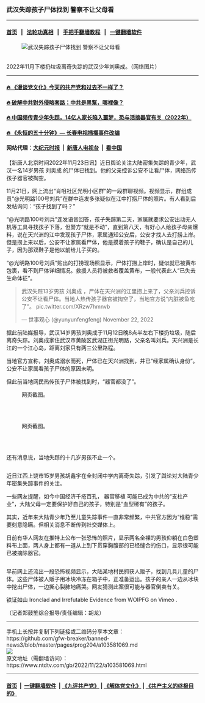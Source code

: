 ### 武汉失踪孩子尸体找到 警察不让父母看
------------------------

#### [首页](https://github.com/gfw-breaker/banned-news3/blob/master/README.md) &nbsp;&nbsp;|&nbsp;&nbsp; [法轮功真相](https://github.com/begood0513/basic/blob/master/README.md)  &nbsp;&nbsp;|&nbsp;&nbsp; [手把手翻墙教程](https://github.com/gfw-breaker/guides/wiki)  &nbsp;&nbsp;|&nbsp;&nbsp; [一键翻墙软件](https://github.com/gfw-breaker/nogfw/blob/master/README.md)  



<div><div class="featured_image">
 <figure>
  <img alt="武汉失踪孩子尸体找到 警察不让父母看" src="https://i.ntdtv.com/assets/uploads/2022/11/id13869083-207130161-600x400_fot-800x450.jpg"/>
 </figure><br/>
 <span class="caption">
  2022年11月下楼扔垃圾离奇失踪的武汉少年刘奥成。（网络图片）
 </span>
</div>
</div><hr/>

#### [ 🔥  《漫谈党文化》今天的共产党和过去不一样了？](http://130.162.211.120:10000/videos/res1/news/../../res/mtdwh/index.html?202211231200)

#### [ 🔥  破解中共對外侵略套路；中共是黑幫，哪裡像？](http://130.162.211.120:10000/videos/res1/news/../../res/detox/index.html?202211231200)

#### [ 🔥  中国频传青少年失踪，14亿人家长陷入噩梦，恐与活摘器官有关（2022年）](http://130.162.211.120:10000/videos/res1/news/../../res/Organs/index.html?202211231200)

#### [ 🔥  《永恒的五十分钟》— 长春电视插播事件改编](http://130.162.211.120:10000/videos/res1/news/../../res2/movies/index.html?202211231200)

#### 网站代理：[大纪元时报](http://130.162.211.120:85/gb/?202211231200) &nbsp;|&nbsp; [新唐人电视台](http://130.162.211.120:8808/gb/?202211231200) &nbsp;|&nbsp; [看中国](http://130.162.211.120:8300/?202211231200)

<div><div class="post_content" itemprop="articleBody">
 <p>
  【新唐人北京时间2022年11月23日讯】近日舆论关注大陆密集失踪的青少年，武汉一名14岁男孩
  <ok href="https://www.ntdtv.com/gb/刘奥成.htm">
   刘奥成
  </ok>
  的尸体已找到。他的父亲控诉公安不让看尸体，网络热传孩子器官被掏空。
 </p>
 <p>
  11月21日，网上流出“肖咀社区光明小区群”的一段群聊视频。视频显示，群组成员“@光明路100号刘兵”在群中连发多张疑似在江中打捞尸体的照片。有人看到后发帖询问：“孩子找到了吗？”
 </p>
 <p>
  “@光明路100号刘兵”连发语音回答，孩子失踪第二天，家属就要求公安出动无人机等工具寻找孩子下落，但警方“就是不动”，直到第八天，有好心人给孩子母亲爆料，说在天兴洲的江中发现孩子尸体，家属通知公安后，公安才找人去打捞上岸。但是捞上来以后，公安不让家属看尸体，他是摸着孩子的鞋子，确认是自己的儿子，因为那双鞋子是他以前给儿子买的。
 </p>
 <p>
  “@光明路100号刘兵”贴出的打捞现场照显示，尸体打捞上岸时，疑似就已被黄布包裹，看不到尸体详细情况。救援人员将被救者覆盖黄布，一般代表此人“已失去生命体征”。
 </p>
 <blockquote class="twitter-tweet" data-dnt="true" data-width="500">
  <p dir="ltr" lang="zh">
   武汉失踪13岁男孩
   <ok href="https://www.ntdtv.com/gb/刘奥成.htm">
    刘奥成
   </ok>
   ，尸体在天兴洲的江里捞上来了，父亲刘兵控诉公安不让看尸体。当地人热传孩子器官被掏空了，当地官方说“内脏被鱼吃了”。
   <ok href="https://t.co/XRzw7hmnvb">
    pic.twitter.com/XRzw7hmnvb
   </ok>
  </p>
  <p>
   — 世事观心 (@yunyunfengfeng)
   <ok href="https://twitter.com/yunyunfengfeng/status/1595167543148568576?ref_src=twsrc%5Etfw">
    November 22, 2022
   </ok>
  </p>
 </blockquote>
 <p>
  <script async="" charset="utf-8" src="https://platform.twitter.com/widgets.js">
  </script>
 </p>
 <p>
  <p>
   据此前陆媒报导，武汉14岁男孩刘奥成于11月12日晚8点半左右下楼扔垃圾，随后离奇失踪。刘奥成家住武汉市黄陂区武湖正街光明路，父亲名叫刘兵。天兴洲是长江的一个江心岛，距离刘家只有两三公里路程。
  </p>
  <p>
   当地官方宣称，刘奥成溺水而死，尸体已在天兴洲找到，并已“经家属确认身份”。公安不让家属看孩子尸体的原因未明。
  </p>
  <p>
   但此前当地网民热传孩子尸体被找到时，“器官都没了”。
  </p>
  <figure class="wp-caption aligncenter" id="attachment_103581072" style="width: 400px">
   <ok href="https://i.ntdtv.com/assets/uploads/2022/11/FiFQM_WacAAWtn3.jpg">
    <img alt="" class="wp-image-103581072" src="https://i.ntdtv.com/assets/uploads/2022/11/FiFQM_WacAAWtn3-600x819.jpg"/>
   </ok>
   <br/><figcaption class="wp-caption-text">
    网页截图。
   </figcaption><br/>
  </figure><br/>
  <figure class="wp-caption aligncenter" id="attachment_103581073" style="width: 600px">
   <ok href="https://i.ntdtv.com/assets/uploads/2022/11/3J0DXLwIiIAIiIAIiIAIiIAIiIAIiIAI.jpg">
    <img alt="" class="wp-image-103581073 size-medium" src="https://i.ntdtv.com/assets/uploads/2022/11/3J0DXLwIiIAIiIAIiIAIiIAIiIAIiIAI-600x458.jpg"/>
   </ok>
   <br/><figcaption class="wp-caption-text">
    网页截图。
   </figcaption><br/>
  </figure><br/>
  <p>
   还有消息说，当地失踪的十几岁男孩不止一个。
  </p>
  <p>
   <ok href="https://i.ntdtv.com/assets/uploads/2022/11/3b6010d3c2cd7f5da62afbfbb75de117.jpg">
    <img alt="" class="size-medium wp-image-103581074 aligncenter" src="https://i.ntdtv.com/assets/uploads/2022/11/3b6010d3c2cd7f5da62afbfbb75de117-600x156.jpg"/>
   </ok>
  </p>
  <p>
  </p>
  <p>
   近日江西上饶市15岁男孩胡鑫宇在全封闭中学内离奇失踪，引发了舆论对大陆青少年密集失踪事件的关注。
  </p>
  <p>
   一些网友提醒，如今中国经济千疮百孔，
   <ok href="https://www.ntdtv.com/gb/器官移植.htm">
    器官移植
   </ok>
   可能已成为中共的“支柱产业”，大陆父母一定要保护好自己的孩子，特别是“血型稀有”的孩子。
  </p>
  <p>
   其实，近年来大陆青少年乃至儿童失踪事件一直非常频繁，中共官方因为“维稳”需要刻意隐瞒。但相关消息不断传到社交媒体上。
  </p>
  <p>
   日前有华人网友在推特上公布一张恐怖的照片，显示两名全裸的男孩仰躺在白色塑料布上面，两人身上都有一道从上到下贯穿胸腹部的已经缝合的伤口，显示很可能已被摘除器官。
  </p>
  <p>
   <ok href="https://i.ntdtv.com/assets/uploads/2022/11/FiLkGlXXoAMwicQ.jpg">
    <img alt="" class="size-full wp-image-103581075 aligncenter" src="https://i.ntdtv.com/assets/uploads/2022/11/FiLkGlXXoAMwicQ.jpg"/>
   </ok>
  </p>
  <p>
   早前网上还流出一段恐怖视频显示，大陆某地村民抓获人贩子，找到几具儿童的尸体。这些尸体被人贩子用冰块冷冻在箱子中，正准备运出。孩子的亲人一边从冰块中挖出尸体，一边撕心裂肺地痛哭。网友猜测此案很可能与器官倒卖有关。
  </p>
  <p>
  </p>
  <p>
   <ok href="https://vimeo.com/304433482">
    铁证如山 Ironclad and Irrefutable Evidence
   </ok>
   from
   <ok href="https://vimeo.com/user51257137">
    WOIPFG
   </ok>
   on
   <ok href="https://vimeo.com">
    Vimeo
   </ok>
   .
  </p>
  <p>
   <p>
    （记者郑鼓笙综合报导/责任编辑：胡龙）
   </p>
   <div class="single_ad">
   </div>
  </p>
 </p>
</div>
</div>
<hr/>
手机上长按并复制下列链接或二维码分享本文章：<br/>
https://github.com/gfw-breaker/banned-news3/blob/master/pages/prog204/a103581069.md <br/>
<a href='https://github.com/gfw-breaker/banned-news3/blob/master/pages/prog204/a103581069.md'><img src='https://github.com/gfw-breaker/banned-news3/blob/master/pages/prog204/a103581069.md.png'/></a> <br/>
原文地址（需翻墙访问）：https://www.ntdtv.com/gb/2022/11/22/a103581069.html


------------------------
#### [首页](https://github.com/gfw-breaker/banned-news3/blob/master/README.md) &nbsp;|&nbsp; [一键翻墙软件](https://github.com/gfw-breaker/nogfw/blob/master/README.md) &nbsp;| [《九评共产党》](https://github.com/gfw-breaker/9ping.md/blob/master/README.md#九评之一评共产党是什么) | [《解体党文化》](https://github.com/gfw-breaker/jtdwh.md/blob/master/README.md) | [《共产主义的终极目的》](https://github.com/gfw-breaker/gczydzjmd.md/blob/master/README.md)


<img src='http://gfw-breaker.win/banned-news3/pages/prog204/a103581069.md' width='0px' height='0px'/>